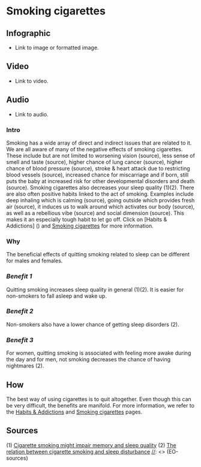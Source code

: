 [//]: <> (FD,X0,EPLMHEH)

# **Smoking cigarettes**

## **Infographic**
[//]: <> (BO-infographic)
- Link to image or formatted image.

[//]: <> (EO-infographic)
## **Video**
[//]: <> (BO-video)
- Link to video.

[//]: <> (EO-video)
## **Audio**
[//]: <> (BO-audio)
- Link to audio.

[//]: <> (EO-audio)

### **Intro**
[//]: <> (BO-intro)
Smoking has a wide array of direct and indirect issues that are related to it. We are all aware of many of the negative effects of smoking cigarettes. These include but are not limited to worsening vision (source), less sense of smell and taste (source), higher chance of lung cancer (source), higher chance of blood pressure (source), stroke & heart attack due to restricting blood vessels (source), increased chance for miscarriage and if born, still puts the baby at increased risk for other developmental disorders and death (source). Smoking cigarettes also decreases your sleep quality (1)(2). There are also often positive habits linked to the act of smoking. Examples include deep inhaling which is calming (source), going outside which provides fresh air (source), it induces us to walk around which activates our body (source), as well as a rebellious vibe (source) and social dimension (source). This makes it an especially tough habit to let go off. Click on [Habits & Addictions] () and [Smoking cigarettes]() for more information.

[//]: <> (EO-intro)
### **Why**
[//]: <> (BO-why)

The beneficial effects of quitting smoking related to sleep can be different for males and females.

### *Benefit 1*
Quitting smoking increases sleep quality in general (1)(2). It is easier for non-smokers to fall asleep and wake up.

### *Benefit 2*
Non-smokers also have a lower chance of getting sleep disorders (2).

### *Benefit 3*
For women, quitting smoking is associated with feeling more awake during the day and for men, not smoking decreases the chance of having nightmares (2).

[//]: <> (EO-why)
## **How**
[//]: <> (BO-how)
The best way of using cigarettes is to quit altogether. Even though this can be very difficult, the benefits are manifold. For more information, we refer to the [Habits & Addictions]() and  [Smoking cigarettes]() pages.

[//]: <> (EO-how)

## **Sources**
[//]: <> (BO-sources)
(1)	[Cigarette smoking might impair memory and sleep quality](https://www.sciencedirect.com/science/article/pii/S0929664612001180)
(2)	[The relation between cigarette smoking and sleep disturbance](https://www.ncbi.nlm.nih.gov/pubmed/8078854)
[//]: <> (EO-sources)

